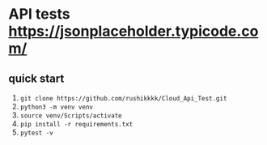 # API tests https://jsonplaceholder.typicode.com/

## quick start
1. ```git clone https://github.com/rushikkkk/Cloud_Api_Test.git```
2. ```python3 -m venv venv```
3. ```source venv/Scripts/activate```
4. ```pip install -r requirements.txt```
5. ```pytest -v```